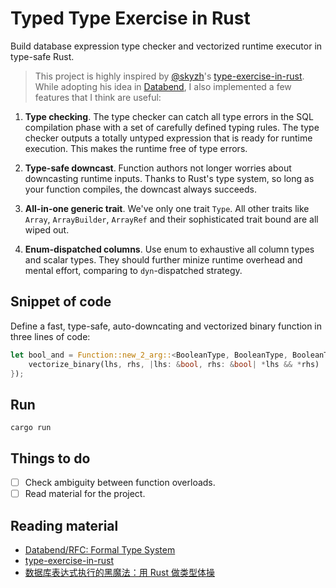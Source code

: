 # Typed Type Exercise in Rust

Build database expression type checker and vectorized runtime executor in type-safe Rust.

> This project is highly inspired by [@skyzh](https://github.com/skyzh)'s [type-exercise-in-rust](https://github.com/skyzh/type-exercise-in-rust). While adopting his idea in [Databend](https://github.com/datafuselabs/databend), I also implemented a few features that I think are useful:

1. **Type checking**. The type checker can catch all type errors in the SQL compilation phase with a set of carefully defined typing rules. The type checker outputs a totally untyped expression that is ready for runtime execution. This makes the runtime free of type errors.

2. **Type-safe downcast**. Function authors not longer worries about downcasting runtime inputs. Thanks to Rust's type system, so long as your function compiles, the downcast always succeeds.

3. **All-in-one generic trait**. We've only one trait `Type`. All other traits like `Array`, `ArrayBuilder`, `ArrayRef` and their sophisticated trait bound are all wiped out.

4. **Enum-dispatched columns**. Use enum to exhaustive all column types and scalar types. They should further minize runtime overhead and mental effort, comparing to `dyn`-dispatched strategy.

## Snippet of code

Define a fast, type-safe, auto-downcating and vectorized binary function in three lines of code:

```rust
let bool_and = Function::new_2_arg::<BooleanType, BooleanType, BooleanType, _>("and", |lhs, rhs| {
    vectorize_binary(lhs, rhs, |lhs: &bool, rhs: &bool| *lhs && *rhs)
});
```

## Run

```
cargo run
```

## Things to do

- [ ] Check ambiguity between function overloads.
- [ ] Read material for the project.

## Reading material

- [Databend/RFC: Formal Type System](https://github.com/datafuselabs/databend/discussions/5438)
- [type-exercise-in-rust](https://github.com/skyzh/type-exercise-in-rust)
- [数据库表达式执行的黑魔法：用 Rust 做类型体操](https://zhuanlan.zhihu.com/p/460702914)
